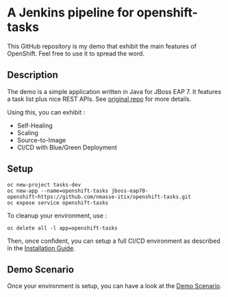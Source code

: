 # A Jenkins pipeline for openshift-tasks

This GitHub repository is my demo that exhibit the main features of OpenShift.
Feel free to use it to spread the word.

## Description

The demo is a simple application written in Java for JBoss EAP 7. It features
a task list plus nice REST APIs. See [original repo](https://github.com/OpenShiftDemos/openshift-tasks)
for more details.

Using this, you can exhibit :
 - Self-Healing
 - Scaling
 - Source-to-Image
 - CI/CD with Blue/Green Deployment

## Setup

```
oc new-project tasks-dev
oc new-app --name=openshift-tasks jboss-eap70-openshift~https://github.com/nmasse-itix/openshift-tasks.git
oc expose service openshift-tasks
```

To cleanup your environment, use :
```
oc delete all -l app=openshift-tasks
```

Then, once confident, you can setup a full CI/CD environment as described in the [Installation Guide](doc/INSTALL.md).

## Demo Scenario

Once your environment is setup, you can have a look at the [Demo Scenario](doc/SCENARIO.md).
